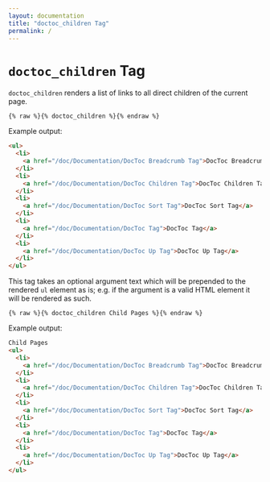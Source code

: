 ```yaml
---
layout: documentation
title: "doctoc_children Tag"
permalink: /
---
```


# `doctoc_children` Tag

`doctoc_children` renders a list of links to all direct children of the current page.

```
{% raw %}{% doctoc_children %}{% endraw %}
```

Example output:

```html
<ul>
  <li>
    <a href="/doc/Documentation/DocToc Breadcrumb Tag">DocToc Breadcrumb Tag</a>
  </li>
  <li>
    <a href="/doc/Documentation/DocToc Children Tag">DocToc Children Tag</a>
  </li>
  <li>
    <a href="/doc/Documentation/DocToc Sort Tag">DocToc Sort Tag</a>
  </li>
  <li>
    <a href="/doc/Documentation/DocToc Tag">DocToc Tag</a>
  </li>
  <li>
    <a href="/doc/Documentation/DocToc Up Tag">DocToc Up Tag</a>
  </li>
</ul>

```

This tag takes an optional argument text which will be prepended to the rendered `ul` element as is; e.g. if the argument is a valid HTML element it will be rendered as such.

```
{% raw %}{% doctoc_children Child Pages %}{% endraw %}
```

Example output:

```html
Child Pages
<ul>
  <li>
    <a href="/doc/Documentation/DocToc Breadcrumb Tag">DocToc Breadcrumb Tag</a>
  </li>
  <li>
    <a href="/doc/Documentation/DocToc Children Tag">DocToc Children Tag</a>
  </li>
  <li>
    <a href="/doc/Documentation/DocToc Sort Tag">DocToc Sort Tag</a>
  </li>
  <li>
    <a href="/doc/Documentation/DocToc Tag">DocToc Tag</a>
  </li>
  <li>
    <a href="/doc/Documentation/DocToc Up Tag">DocToc Up Tag</a>
  </li>
</ul>

```


